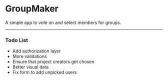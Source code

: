 # GroupMaker

A simple app to vote on and select members for groups.

---

### Todo List

- Add authorization layer
- More validations
- Ensure that project creators get chosen
- Better visual data
- Fix form to add unpicked users